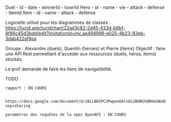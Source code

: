 Duel
	- id
	- date
	- winnerId
	- loserId
Hero
	- id
	- name
	- vie
	- attack
	- defense
	- itemId
Item
	- id
	- name
	- attack
	- defense

Logicielle utilisé pour les diagrammes de classes : https://lucid.app/lucidchart/22ad3c82-2d45-423d-b6bf-9f86c45d3bdd/edit?invitationId=inv_aa494998-e025-4b23-93eb-3dab422af9ea

Groupe : Alexandre (duels), Quentin (heroes) et Pierre (items)
Objectif : faire une API Rest permettant d'accéder aux ressources (duels, héros, items) stockés.

Le prof demande de faire les liens de navigatibilité.

TODO

	rapport : EN COURS

		https://docs.google.com/document/d/1BiLBEGPC3PwpenEAlnOiIBORGhQRUm1Wo0XrWIwFvr4/edit?usp=sharing

	paramètres des requêtes de la spec OpenAPI : EN COURS
	